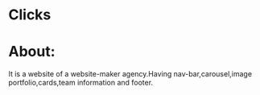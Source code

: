 # Clicks
# About:
It is a website of a website-maker agency.Having nav-bar,carousel,image portfolio,cards,team information and footer.

